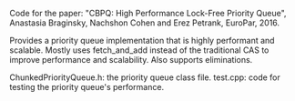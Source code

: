 Code for the paper:
"CBPQ: High Performance Lock-Free Priority Queue", Anastasia Braginsky, Nachshon Cohen and Erez Petrank, EuroPar, 2016. 

Provides a priority queue implementation that is highly performant and scalable. 
Mostly uses fetch_and_add instead of the traditional CAS to improve performance and scalability. 
Also supports eliminations. 

ChunkedPriorityQueue.h: the priority queue class file. 
test.cpp: code for testing the priority queue's performance. 


